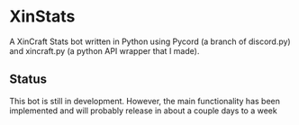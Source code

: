 # XinStats
A XinCraft Stats bot written in Python using Pycord (a branch of discord.py) and xincraft.py (a python API wrapper that I made).

## Status
This bot is still in development. However, the main functionality has been implemented and will probably release in about a couple days to a week